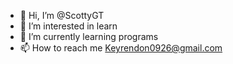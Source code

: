 - 👋 Hi, I’m @ScottyGT
- 👀 I’m interested in learn
- 🌱 I’m currently learning programs
- 📫 How to reach me Keyrendon0926@gmail.com

<!---
ScottyGT/ScottyGT is a ✨ special ✨ repository because its `README.md` (this file) appears on your GitHub profile.
You can click the Preview link to take a look at your changes.
--->
